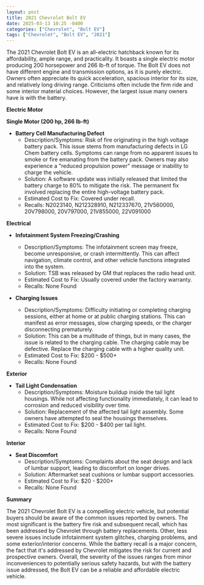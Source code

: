 ```yaml
---
layout: post
title: 2021 Chevrolet Bolt EV
date: 2025-03-13 10:25 -0400
categories: ["Chevrolet", "Bolt EV"]
tags: ["Chevrolet", "Bolt EV", "2021"]
---
```

The 2021 Chevrolet Bolt EV is an all-electric hatchback known for its affordability, ample range, and practicality. It boasts a single electric motor producing 200 horsepower and 266 lb-ft of torque. The Bolt EV does not have different engine and transmission options, as it is purely electric. Owners often appreciate its quick acceleration, spacious interior for its size, and relatively long driving range. Criticisms often include the firm ride and some interior material choices. However, the largest issue many owners have is with the battery.

**Electric Motor**

**Single Motor (200 hp, 266 lb-ft)**

*   **Battery Cell Manufacturing Defect**
    *   Description/Symptoms: Risk of fire originating in the high voltage battery pack. This issue stems from manufacturing defects in LG Chem battery cells. Symptoms can range from no apparent issues to smoke or fire emanating from the battery pack. Owners may also experience a "reduced propulsion power" message or inability to charge the vehicle.
    *   Solution: A software update was initially released that limited the battery charge to 80% to mitigate the risk. The permanent fix involved replacing the entire high-voltage battery pack.
    *   Estimated Cost to Fix: Covered under recall.
    *   Recalls: N2023140, N212328910, N212337670, 21V560000, 20V798000, 20V797000, 21V855000, 22V091000

**Electrical**

*   **Infotainment System Freezing/Crashing**
    *   Description/Symptoms: The infotainment screen may freeze, become unresponsive, or crash intermittently. This can affect navigation, climate control, and other vehicle functions integrated into the system.
    *   Solution: TSB was released by GM that replaces the radio head unit.
    *   Estimated Cost to Fix: Usually covered under the factory warranty.
    *   Recalls: None Found

*   **Charging Issues**
    *   Description/Symptoms: Difficulty initiating or completing charging sessions, either at home or at public charging stations. This can manifest as error messages, slow charging speeds, or the charger disconnecting prematurely.
    *   Solution: This can be a multitude of things, but in many cases, the issue is related to the charging cable. The charging cable may be defective. Replace the charging cable with a higher quality unit.
    *   Estimated Cost to Fix: $200 - $500+
    *   Recalls: None Found

**Exterior**

*   **Tail Light Condensation**
    *   Description/Symptoms: Moisture buildup inside the tail light housings. While not affecting functionality immediately, it can lead to corrosion and reduced visibility over time.
    *   Solution: Replacement of the affected tail light assembly. Some owners have attempted to seal the housings themselves.
    *   Estimated Cost to Fix: $200 - $400 per tail light.
    *   Recalls: None Found

**Interior**

*   **Seat Discomfort**
    *   Description/Symptoms: Complaints about the seat design and lack of lumbar support, leading to discomfort on longer drives.
    *   Solution: Aftermarket seat cushions or lumbar support accessories.
    *   Estimated Cost to Fix: $20 - $200+
    *   Recalls: None Found

**Summary**

The 2021 Chevrolet Bolt EV is a compelling electric vehicle, but potential buyers should be aware of the common issues reported by owners. The most significant is the battery fire risk and subsequent recall, which has been addressed by Chevrolet through battery replacements. Other, less severe issues include infotainment system glitches, charging problems, and some exterior/interior concerns. While the battery recall is a major concern, the fact that it's addressed by Chevrolet mitigates the risk for current and prospective owners. Overall, the severity of the issues ranges from minor inconveniences to potentially serious safety hazards, but with the battery issue addressed, the Bolt EV can be a reliable and affordable electric vehicle.

